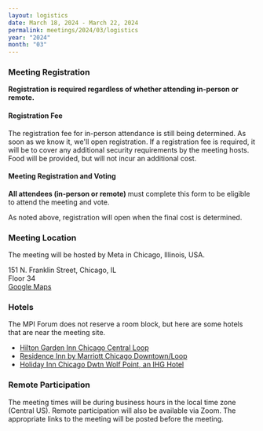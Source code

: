 ```yaml
---
layout: logistics
date: March 18, 2024 - March 22, 2024
permalink: meetings/2024/03/logistics
year: "2024"
month: "03"
---
```


### Meeting Registration

**Registration is required regardless of whether attending in-person or remote.**

#### Registration Fee

The registration fee for in-person attendance is still being determined. As
soon as we know it, we'll open registration. If a registration fee is required,
it will be to cover any additional security requirements by the meeting hosts.
Food will be provided, but will not incur an additional cost.

#### Meeting Registration and Voting

**All attendees (in-person or remote)** must complete this form to be eligible to attend the meeting and vote.

As noted above, registration will open when the final cost is determined.

### Meeting Location

The meeting will be hosted by Meta in Chicago, Illinois, USA.

151 N. Franklin Street, Chicago, IL<br />Floor 34
<br />
[Google Maps](https://www.google.com/maps/place/151+N+Franklin+St,+Chicago,+IL+60606/@41.8846217,-87.6358324,19z/data=!4m7!3m6!1s0x880e2cb9e9c718a3:0xd930f009e81d96b5!8m2!3d41.8846217!4d-87.6346133!10e3!16s%2Fg%2F11bw43bxsg?entry=ttu)

### Hotels

The MPI Forum does not reserve a room block, but here are some hotels that are near the meeting site.

* [Hilton Garden Inn Chicago Central Loop](https://www.hilton.com/en/hotels/chiwjgi-hilton-garden-inn-chicago-central-loop/)
* [Residence Inn by Marriott Chicago Downtown/Loop](https://www.marriott.com/en-us/hotels/chirl-residence-inn-chicago-downtown-loop/overview/)
* [Holiday Inn Chicago Dwtn Wolf Point, an IHG Hotel](https://www.ihg.com/holidayinn/hotels/us/en/chicago/chipl/hoteldetail)

### Remote Participation

The meeting times will be during business hours in the local time zone (Central US). Remote participation will also be available via Zoom. The appropriate links to the meeting will be posted before the meeting.
